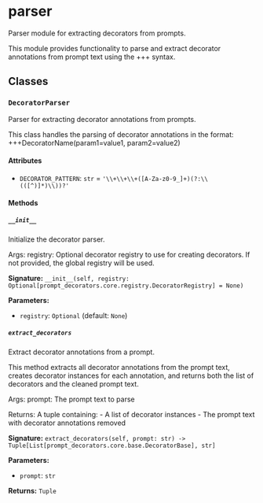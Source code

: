 # parser

Parser module for extracting decorators from prompts.

This module provides functionality to parse and extract decorator annotations
from prompt text using the +++ syntax.

## Classes

### `DecoratorParser`

Parser for extracting decorator annotations from prompts.

This class handles the parsing of decorator annotations in the format:
+++DecoratorName(param1=value1, param2=value2)

#### Attributes

- `DECORATOR_PATTERN`: `str` = `'\\+\\+\\+([A-Za-z0-9_]+)(?:\\(([^)]*)\\))?'`

#### Methods

##### `__init__`

Initialize the decorator parser.

Args:
    registry: Optional decorator registry to use for creating decorators. If not provided, the global registry will be used.

**Signature:** `__init__(self, registry: Optional[prompt_decorators.core.registry.DecoratorRegistry] = None)`

**Parameters:**

- `registry`: `Optional` (default: `None`)

##### `extract_decorators`

Extract decorator annotations from a prompt.

This method extracts all decorator annotations from the prompt text,
creates decorator instances for each annotation, and returns both the
list of decorators and the cleaned prompt text.

Args:
    prompt: The prompt text to parse

Returns:
    A tuple containing:
        - A list of decorator instances
        - The prompt text with decorator annotations removed

**Signature:** `extract_decorators(self, prompt: str) -> Tuple[List[prompt_decorators.core.base.DecoratorBase], str]`

**Parameters:**

- `prompt`: `str`

**Returns:** `Tuple`

